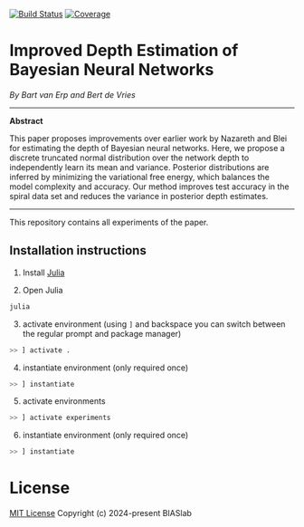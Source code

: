 [![Build Status](https://github.com/biaslab/UnboundedBNN/actions/workflows/CI.yml/badge.svg?branch=main)](https://github.com/biaslab/UnboundedBNN/actions/workflows/CI.yml?query=branch%3Amain)
[![Coverage](https://img.shields.io/endpoint?url=https%3A%2F%2Fgist.githubusercontent.com%2Fbartvanerp%2Fd12677a8265d5cff93a9737ecd36c305%2Fraw%2FUnboundedBNN__main.json)](https://github.com/biaslab/UnboundedBNN/actions/workflows/CI.yml?query=branch%3Amain)

# Improved Depth Estimation of Bayesian Neural Networks
*By Bart van Erp and Bert de Vries*

---
**Abstract**

This paper proposes improvements over earlier work by Nazareth and Blei for estimating the depth of Bayesian neural networks. Here, we propose a discrete truncated normal distribution over the network depth to independently learn its mean and variance. Posterior distributions are inferred by minimizing the variational free energy, which balances the model complexity and accuracy. Our method improves test accuracy in the spiral data set and reduces the variance in posterior depth estimates.

---
This repository contains all experiments of the paper.

## Installation instructions
1. Install [Julia](https://julialang.org/)

2. Open Julia
```bash
julia
```

3. activate environment (using `]` and backspace you can switch between the regular prompt and package manager)
```julia
>> ] activate .
```

4. instantiate environment (only required once)
```julia
>> ] instantiate
```

5. activate environments
```julia
>> ] activate experiments
```

6. instantiate environment (only required once)
```julia
>> ] instantiate
```

# License

[MIT License](LICENSE) Copyright (c) 2024-present BIASlab